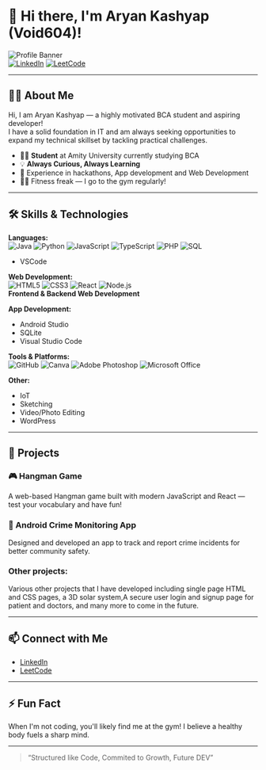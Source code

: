 # 👋 Hi there, I'm Aryan Kashyap (Void604)!

![Profile Banner](https://img.shields.io/badge/%F0%9F%94%A5%20Always%20Curious,%20Always%20Learning-%230072ff?style=for-the-badge&logo=github)  
[![LinkedIn](https://img.shields.io/badge/LinkedIn-Aryan%20Kashyap-blue?style=flat-square&logo=linkedin)](https://www.linkedin.com/in/aryan-kashyap-31707b29b/)
[![LeetCode](https://img.shields.io/badge/LeetCode-Void604-orange?style=flat-square&logo=leetcode)](https://leetcode.com/u/void604/)

---

## 👨‍💻 About Me
Hi, I am Aryan Kashyap — a highly motivated BCA student and aspiring developer!  
I have a solid foundation in IT and am always seeking opportunities to expand my technical skillset by tackling practical challenges.

- 🧑‍🎓 **Student** at Amity University currently studying BCA
- 💡 **Always Curious, Always Learning**
- 🚀 Experience in hackathons, App development and Web Development
- 🏋️‍♂️ Fitness freak — I go to the gym regularly!

---

## 🛠️ Skills & Technologies

**Languages:**  
![Java](https://img.shields.io/badge/Java-ED8B00?style=flat-square&logo=java&logoColor=white)
![Python](https://img.shields.io/badge/Python-3776AB?style=flat-square&logo=python&logoColor=white)
![JavaScript](https://img.shields.io/badge/JavaScript-F7DF1E?style=flat-square&logo=javascript&logoColor=black)
![TypeScript](https://img.shields.io/badge/TypeScript-007ACC?style=flat-square&logo=typescript&logoColor=white)
![PHP](https://img.shields.io/badge/PHP-777BB4?style=flat-square&logo=php&logoColor=white)
![SQL](https://img.shields.io/badge/SQL-4479A1?style=flat-square&logo=postgresql&logoColor=white)
- VSCode

**Web Development:**  
![HTML5](https://img.shields.io/badge/HTML5-E34F26?style=flat-square&logo=html5&logoColor=white)
![CSS3](https://img.shields.io/badge/CSS3-1572B6?style=flat-square&logo=css3&logoColor=white)
![React](https://img.shields.io/badge/React-61DAFB?style=flat-square&logo=react&logoColor=black)
![Node.js](https://img.shields.io/badge/Node.js-339933?style=flat-square&logo=node.js&logoColor=white)  
**Frontend & Backend Web Development**

**App Development:**  
- Android Studio
- SQLite
- Visual Studio Code

**Tools & Platforms:**  
![GitHub](https://img.shields.io/badge/GitHub-181717?style=flat-square&logo=github&logoColor=white)
![Canva](https://img.shields.io/badge/Canva-00C4CC?style=flat-square&logo=canva&logoColor=white)
![Adobe Photoshop](https://img.shields.io/badge/Adobe%20Photoshop-31A8FF?style=flat-square&logo=adobephotoshop&logoColor=white)
![Microsoft Office](https://img.shields.io/badge/Microsoft%20Office-D83B01?style=flat-square&logo=microsoftoffice&logoColor=white)

**Other:**  
- IoT
- Sketching
- Video/Photo Editing
- WordPress

---

## 🌟 Projects

### 🎮 Hangman Game
A web-based Hangman game built with modern JavaScript and React — test your vocabulary and have fun!

### 📱 Android Crime Monitoring App
Designed and developed an app to track and report crime incidents for better community safety.

### Other projects:
Various other projects that I have developed including single page HTML and CSS pages, a 3D solar system,A secure user login and signup page for patient and doctors, and many more to come in the future.

---

## 📫 Connect with Me

- [LinkedIn](https://www.linkedin.com/in/aryan-kashyap-31707b29b/)
- [LeetCode](https://leetcode.com/u/void604/)

---

## ⚡ Fun Fact

When I'm not coding, you'll likely find me at the gym! I believe a healthy body fuels a sharp mind.

---

> “Structured like Code, Commited to Growth, Future DEV”
